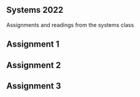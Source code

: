 ## Systems 2022

Assignments and readings from the systems class

<h2>Assignment 1</h2>
<h2>Assignment 2</h2>
<h2>Assignment 3</h2>
